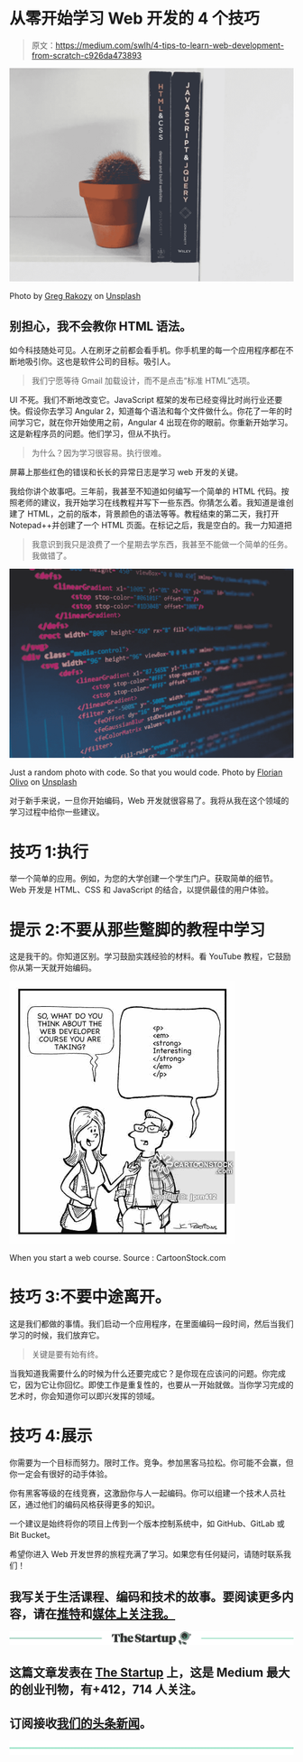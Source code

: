 # 从零开始学习 Web 开发的 4 个技巧

> 原文：<https://medium.com/swlh/4-tips-to-learn-web-development-from-scratch-c926da473893>

![](img/9ff80db0f5c134072e2c8d6637792948.png)

Photo by [Greg Rakozy](https://unsplash.com/photos/vw3Ahg4x1tY?utm_source=unsplash&utm_medium=referral&utm_content=creditCopyText) on [Unsplash](https://unsplash.com/search/photos/html?utm_source=unsplash&utm_medium=referral&utm_content=creditCopyText)

## 别担心，我不会教你 HTML 语法。

如今科技随处可见。人在刷牙之前都会看手机。你手机里的每一个应用程序都在不断地吸引你。这也是软件公司的目标。吸引人。

> 我们宁愿等待 Gmail 加载设计，而不是点击“标准 HTML”选项。

UI 不死。我们不断地改变它。JavaScript 框架的发布已经变得比时尚行业还要快。假设你去学习 Angular 2，知道每个语法和每个文件做什么。你花了一年的时间学习它，就在你开始使用之前，Angular 4 出现在你的眼前。你重新开始学习。这是新程序员的问题。他们学习，但从不执行。

> 为什么？因为学习很容易。执行很难。

屏幕上那些红色的错误和长长的异常日志是学习 web 开发的关键。

我给你讲个故事吧。三年前，我甚至不知道如何编写一个简单的 HTML 代码。按照老师的建议，我开始学习在线教程并写下一些东西。你猜怎么着。我知道是谁创建了 HTML，之前的版本，背景颜色的语法等等。教程结束的第二天，我打开 Notepad++并创建了一个 HTML 页面。在标记之后，我是空白的。我一力知道把

> 我意识到我只是浪费了一个星期去学东西，我甚至不能做一个简单的任务。我做错了。

![](img/d57c5e0894a1ebd389e0804ba27f42e9.png)

Just a random photo with code. So that you would code. Photo by [Florian Olivo](https://unsplash.com/photos/4hbJ-eymZ1o?utm_source=unsplash&utm_medium=referral&utm_content=creditCopyText) on [Unsplash](https://unsplash.com/search/photos/html?utm_source=unsplash&utm_medium=referral&utm_content=creditCopyText)

对于新手来说，一旦你开始编码，Web 开发就很容易了。我将从我在这个领域的学习过程中给你一些建议。

# 技巧 1:执行

举一个简单的应用。例如，为您的大学创建一个学生门户。获取简单的细节。Web 开发是 HTML、CSS 和 JavaScript 的结合，以提供最佳的用户体验。

# 提示 2:不要从那些蹩脚的教程中学习

这是我干的。你知道区别。学习鼓励实践经验的材料。看 YouTube 教程，它鼓励你从第一天就开始编码。

![](img/58076593e9121860c711f6600e8c58b6.png)

When you start a web course. Source : CartoonStock.com

# 技巧 3:不要中途离开。

这是我们都做的事情。我们启动一个应用程序，在里面编码一段时间，然后当我们学习的时候，我们放弃它。

> 关键是要有始有终。

当我知道我需要什么的时候为什么还要完成它？是你现在应该问的问题。你完成它，因为它让你回忆。即使工作是重复性的，也要从一开始就做。当你学习完成的艺术时，你会知道你可以即兴发挥的领域。

# 技巧 4:展示

你需要为一个目标而努力。限时工作。竞争。参加黑客马拉松。你可能不会赢，但你一定会有很好的动手体验。

你有黑客等级的在线竞赛，这激励你与人一起编码。你可以组建一个技术人员社区，通过他们的编码风格获得更多的知识。

一个建议是始终将你的项目上传到一个版本控制系统中，如 GitHub、GitLab 或 Bit Bucket。

希望你进入 Web 开发世界的旅程充满了学习。如果您有任何疑问，请随时联系我们！

## 我写关于生活课程、编码和技术的故事。要阅读更多内容，请在[推特](https://twitter.com/snandhini98)和[媒体上关注我。](/@nandhus05)

[![](img/308a8d84fb9b2fab43d66c117fcc4bb4.png)](https://medium.com/swlh)

## 这篇文章发表在 [The Startup](https://medium.com/swlh) 上，这是 Medium 最大的创业刊物，有+412，714 人关注。

## 订阅接收[我们的头条新闻](http://growthsupply.com/the-startup-newsletter/)。

[![](img/b0164736ea17a63403e660de5dedf91a.png)](https://medium.com/swlh)